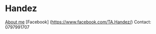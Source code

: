 # Handez
[About me](https://handezvn.github.io/my-website/)
[Facebook] (https://www.facebook.com/TA.Handez/)
Contact: 0797991707

